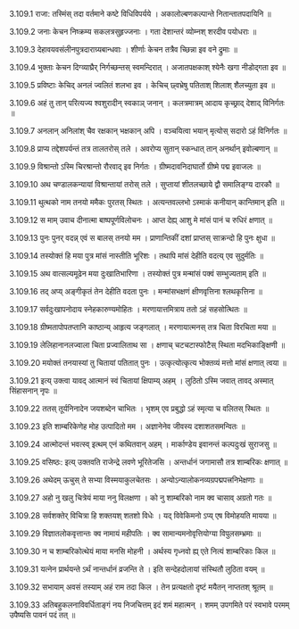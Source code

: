3.109.1
राजा:
तस्मिंस् तदा वर्तमाने कष्टे विधिविपर्यये ।
अकालोल्बणकल्पान्ते नितान्तातपदायिनि ॥


3.109.2
जनाः केचन निष्क्रम्य सकलत्रसुहृज्जनाः ।
गता देशान्तरं व्योम्नश् शरदीव पयोधराः ॥


3.109.3
देहावयवसंलीनपुत्रदाराग्र्यबान्धवाः ।
शीर्णाः केचन तत्रैव च्छिन्ना इव वने द्रुमाः ॥


3.109.4
भुक्ताः केचन दिग्व्याघ्रैर् निर्गच्छन्तस् स्वमन्दिरात् ।
अजातपक्षकाश् श्येनैः खगा नीडोद्गता इव ॥


3.109.5
प्रविष्टाः केचिद् अनलं ज्वलितं शलभा इव ।
केचिच् छ्वभ्रेषु पतिताश् शिलाश् शैलच्युता इव ॥


3.109.6
अहं तु तान् परित्यज्य श्वशुरादीन् स्वकाञ् जनान् ।
कलत्रमात्रम् आदाय कृच्छ्राद् देशाद् विनिर्गतः ॥


3.109.7
अनलान् अनिलांश् चैव रक्षकान् भक्षकान् अपि ।
वञ्चयित्वा भयान् मृत्योस् सदारो ऽहं विनिर्गतः ॥


3.109.8
प्राप्य तद्देशपर्यन्तं तत्र तालतरोस् तले ।
अवरोप्य सुतान् स्कन्धात् तान् अनर्थान् इवोल्बणान् ॥


3.109.9
विश्रान्तो ऽस्मि चिरश्रान्तो रौरवाद् इव निर्गतः ।
ग्रीष्मदावनिदाघार्तो ग्रीष्मे पद्म इवाजलः ॥


3.109.10
अथ चण्डालकन्यायां विश्रान्तायां तरोस् तले ।
सुप्तायां शीतलच्छाये द्वौ समालिङ्ग्य दारकौ ॥


3.109.11
थुत्थको नाम तनयो ममैकः पुरतस् स्थितः ।
अत्यन्तवल्लभो ऽस्माकं कनीयान् कान्तिमान् इति ॥


3.109.12
स माम् उवाच दीनात्मा बाष्पपूर्णविलोचनः ।
आप्त देह्य् आशु मे मांसं पानं च रुधिरं क्षणात् ॥


3.109.13
पुनः पुनर् वदन्न् एवं स बालस् तनयो मम ।
प्राणान्तिकीं दशां प्राप्तस् साक्रन्दो हि पुनः क्षुधा ॥


3.109.14
तस्योक्तं हि मया पुत्र मांसं नास्तीति भूरिशः ।
तथापि मांसं देहीति वदत्य् एव सुदुर्मतिः ॥


3.109.15
अथ वात्सल्यमूढेन मया दुःखातिभारिणा ।
तस्योक्तं पुत्र मन्मांसं पक्वं सम्भुज्यताम् इति ॥


3.109.16
तद् अप्य् अङ्गीकृतं तेन देहीति वदता पुनः ।
मन्मांसभक्षणं क्षीणवृत्तिना श्लथकृत्तिना ॥


3.109.17
सर्वदुःखापनोदाय स्नेहकारुण्यमोहितः ।
मरणायात्तमित्राय ततो ऽहं सहसोत्थितः ॥


3.109.18
ग्रीष्मतापोपतप्तानि काष्ठान्य् आहृत्य जङ्गलात् ।
मरणायात्मनस् तत्र चिता विरचिता मया ॥


3.109.19
लेलिहानानलज्वाला चिता प्रज्वालिताथ सा ।
क्षणाच् चटचटास्फोटैस् स्थिता मदभिकाङ्क्षिणी ॥


3.109.20
मयोक्तं तनयास्यां तु चितायां पतितात् पुनः ।
उत्कृत्योत्कृत्य भोक्तव्यं मत्तो मांसं क्षणात् त्वया ॥


3.109.21
इत्य् उक्त्वा यावद् आत्मानं स्वं चितायां क्षिपाम्य् अहम् ।
लुठितो ऽस्मि जवात् तावद् अस्मात् सिंहासनान् नृपः ॥


3.109.22
ततस् तूर्यनिनादेन जयशब्देन चाभितः ।
भृशम् एव प्रबुद्धो ऽहं स्मृत्या च वलितस् स्थितः ॥


3.109.23
इति शाम्बरिकेणेह मोह उत्पादितो मम ।
अज्ञानेनेव जीवस्य दशाशतसमन्वितः ॥


3.109.24
आत्मोदन्तं भवत्स्व् इत्थम् एनं कथितवान् अहम् ।
मार्काण्डेय इवानन्तं कल्पदुःखं सुराजसु ॥


3.109.25
वसिष्ठः:
इत्य् उक्तवति राजेन्द्रे लवणे भूरितेजसि ।
अन्तर्धानं जगामासौ तत्र शाम्बरिकः क्षणात् ॥


3.109.26
अथेदम् ऊचुस् ते सभ्या विस्मयाकुलचेतसः ।
अन्योऽन्यालोकनव्यग्रपद्मपत्त्रनिभेक्षणाः ॥


3.109.27
अहो नु खलु चित्रेयं माया ननु विलक्षणा ।
को नु शाम्बरिको नाम क्व चासाव् अग्रतो गतः ॥


3.109.28
सर्वशक्तेर् विचित्रा हि शक्तयश् शतशो विधेः ।
यद् विवेकिमनो ऽप्य् एष विमोहयति मायया ॥


3.109.29
विज्ञातलोकवृत्तान्तः क्व नामायं महीपतिः ।
क्व सामान्यमनोवृत्तियोग्या विपुलसम्भ्रमाः ॥


3.109.30
न च शाम्बरिकोत्थेयं माया मनसि मोहनी ।
अर्थस्य गृध्नवो ह्य् एते नित्यं शाम्बरिकाः किल ॥


3.109.31
यत्नेन प्रार्थयन्ते ऽर्थं नान्तर्धानं व्रजन्ति ते ।
इति सन्देहदोलायां संस्थितौ लुठिता वयम् ॥


3.109.32
सभायाम् अवसं तस्याम् अहं राम तदा किल ।
तेन प्रत्यक्षतो दृष्टं मयैतन् नाप्ततश् श्रूतम् ॥


3.109.33
अतिबहुकलनाविवर्धिताङ्गं नय निजचित्तम् इदं शमं महात्मन् ।
शमम् उपगमिते परं स्वभावे परमम् उपैष्यसि पावनं पदं तत् ॥

